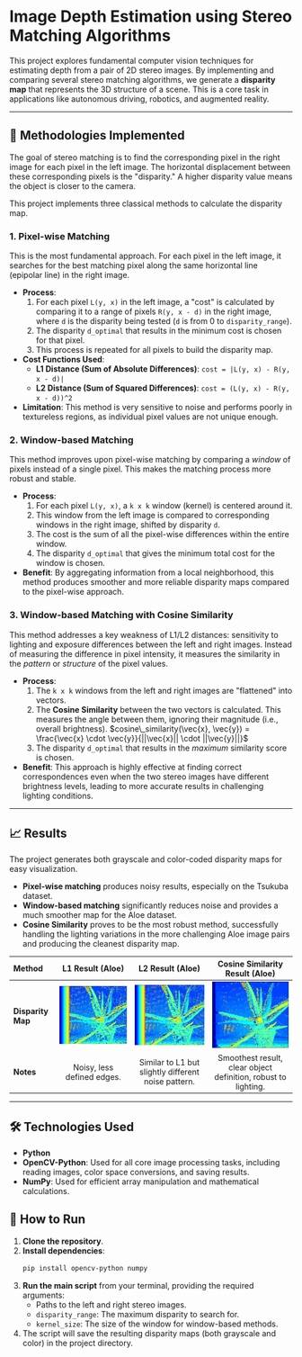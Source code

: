 # Image Depth Estimation using Stereo Matching Algorithms

This project explores fundamental computer vision techniques for estimating depth from a pair of 2D stereo images. By implementing and comparing several stereo matching algorithms, we generate a **disparity map** that represents the 3D structure of a scene. This is a core task in applications like autonomous driving, robotics, and augmented reality.

---

## 📖 Methodologies Implemented

The goal of stereo matching is to find the corresponding pixel in the right image for each pixel in the left image. The horizontal displacement between these corresponding pixels is the "disparity." A higher disparity value means the object is closer to the camera.

This project implements three classical methods to calculate the disparity map.

### 1. Pixel-wise Matching

This is the most fundamental approach. For each pixel in the left image, it searches for the best matching pixel along the same horizontal line (epipolar line) in the right image.

* **Process**:
    1.  For each pixel `L(y, x)` in the left image, a "cost" is calculated by comparing it to a range of pixels `R(y, x - d)` in the right image, where `d` is the disparity being tested (`d` is from 0 to `disparity_range`).
    2.  The disparity `d_optimal` that results in the minimum cost is chosen for that pixel.
    3.  This process is repeated for all pixels to build the disparity map.
* **Cost Functions Used**:
    * **L1 Distance (Sum of Absolute Differences)**: `cost = |L(y, x) - R(y, x - d)|`
    * **L2 Distance (Sum of Squared Differences)**: `cost = (L(y, x) - R(y, x - d))^2`
* **Limitation**: This method is very sensitive to noise and performs poorly in textureless regions, as individual pixel values are not unique enough.

### 2. Window-based Matching

This method improves upon pixel-wise matching by comparing a *window* of pixels instead of a single pixel. This makes the matching process more robust and stable.

* **Process**:
    1.  For each pixel `L(y, x)`, a `k x k` window (kernel) is centered around it.
    2.  This window from the left image is compared to corresponding windows in the right image, shifted by disparity `d`.
    3.  The cost is the sum of all the pixel-wise differences within the entire window.
    4.  The disparity `d_optimal` that gives the minimum total cost for the window is chosen.
* **Benefit**: By aggregating information from a local neighborhood, this method produces smoother and more reliable disparity maps compared to the pixel-wise approach.

### 3. Window-based Matching with Cosine Similarity

This method addresses a key weakness of L1/L2 distances: sensitivity to lighting and exposure differences between the left and right images. Instead of measuring the difference in pixel intensity, it measures the similarity in the *pattern* or *structure* of the pixel values.

* **Process**:
    1.  The `k x k` windows from the left and right images are "flattened" into vectors.
    2.  The **Cosine Similarity** between the two vectors is calculated. This measures the angle between them, ignoring their magnitude (i.e., overall brightness).
        $cosine\_similarity(\vec{x}, \vec{y}) = \frac{\vec{x} \cdot \vec{y}}{||\vec{x}|| \cdot ||\vec{y}||}$
    3.  The disparity `d_optimal` that results in the *maximum* similarity score is chosen.
* **Benefit**: This approach is highly effective at finding correct correspondences even when the two stereo images have different brightness levels, leading to more accurate results in challenging lighting conditions.

---

## 📈 Results

The project generates both grayscale and color-coded disparity maps for easy visualization.

* **Pixel-wise matching** produces noisy results, especially on the Tsukuba dataset.
* **Window-based matching** significantly reduces noise and provides a much smoother map for the Aloe dataset.
* **Cosine Similarity** proves to be the most robust method, successfully handling the lighting variations in the more challenging Aloe image pairs and producing the cleanest disparity map.

| Method | L1 Result (Aloe) | L2 Result (Aloe) | Cosine Similarity Result (Aloe) |
| :--- | :---: | :---: | :---: |
| **Disparity Map** | ![L1](https://github.com/HeigatVu/image-deep-estimation/blob/main/window_based_l1_color.png) | ![L2](https://github.com/HeigatVu/image-deep-estimation/blob/main/window_based_l2_color.png) | ![Cosine](https://github.com/HeigatVu/image-deep-estimation/blob/main/window_based_cs_color.png) |
| **Notes** | Noisy, less defined edges. | Similar to L1 but slightly different noise pattern. | Smoothest result, clear object definition, robust to lighting. |

---

## 🛠️ Technologies Used

* **Python**
* **OpenCV-Python**: Used for all core image processing tasks, including reading images, color space conversions, and saving results.
* **NumPy**: Used for efficient array manipulation and mathematical calculations.

## 🚀 How to Run

1.  **Clone the repository**.
2.  **Install dependencies**:
    ```bash
    pip install opencv-python numpy
    ```
3.  **Run the main script** from your terminal, providing the required arguments:
    * Paths to the left and right stereo images.
    * `disparity_range`: The maximum disparity to search for.
    * `kernel_size`: The size of the window for window-based methods.
4.  The script will save the resulting disparity maps (both grayscale and color) in the project directory.
